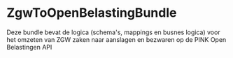 # ZgwToOpenBelastingBundle 

Deze bundle bevat de logica (schema's, mappings en busnes logica) voor het omzeten van ZGW zaken naar aanslagen en bezwaren op de PINK Open Belastingen API